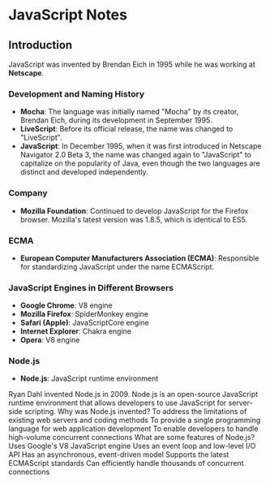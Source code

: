 # JavaScript Notes

## Introduction

JavaScript was invented by Brendan Eich in 1995 while he was working at **Netscape**.

### Development and Naming History

- **Mocha**: The language was initially named "Mocha" by its creator, Brendan Eich, during its development in September 1995.
- **LiveScript**: Before its official release, the name was changed to "LiveScript".
- **JavaScript**: In December 1995, when it was first introduced in Netscape Navigator 2.0 Beta 3, the name was changed again to "JavaScript" to capitalize on the popularity of Java, even though the two languages are distinct and developed independently.

### Company

- **Mozilla Foundation**: Continued to develop JavaScript for the Firefox browser. Mozilla's latest version was 1.8.5, which is identical to ES5.

### ECMA

- **European Computer Manufacturers Association (ECMA)**: Responsible for standardizing JavaScript under the name ECMAScript.

### JavaScript Engines in Different Browsers

- **Google Chrome**: V8 engine
- **Mozilla Firefox**: SpiderMonkey engine
- **Safari (Apple)**: JavaScriptCore engine
- **Internet Explorer**: Chakra engine
- **Opera**: V8 engine

### Node.js

- **Node.js**: JavaScript runtime environment


Ryan Dahl invented Node.js in 2009. Node.js is an open-source JavaScript runtime environment that allows developers to use JavaScript for server-side scripting. 
Why was Node.js invented? 
To address the limitations of existing web servers and coding methods
To provide a single programming language for web application development
To enable developers to handle high-volume concurrent connections
What are some features of Node.js? 
Uses Google's V8 JavaScript engine
Uses an event loop and low-level I/O API
Has an asynchronous, event-driven model
Supports the latest ECMAScript standards
Can efficiently handle thousands of concurrent connections


<!-- The newest version of JavaScript is called ECMAScript 2023 or ES2023 for short.  -->